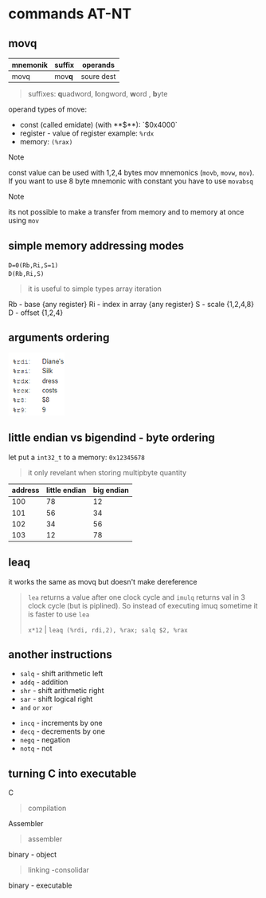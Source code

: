 # commands AT-NT
<!-- ## data transfer
* mov
* cbw / cwde / cdqe
* cwd/cdq/cqo
* movzx
* movsx -->

## mov**q**

| mnemonik | suffix   | operands    |
| -------- | -------- | ----------- |
| movq     | mov**q** | soure  dest |

> suffixes: **q**uadword, **l**ongword, **w**ord , **b**yte

operand types of move: 
* const (called emidate) (with **$**): `$0x4000`
* register - value of register example: `%rdx`
* memory: `(%rax)`
> [!NOTE]
> const value can be used with 1,2,4 bytes mov mnemonics (`movb`, `movw`, `mov`). If you want to use 8 byte mnemonic with constant you have to use `movabsq`

> [!NOTE]
> its not possible to make a transfer from memory and to memory at once using `mov`

<!-- TODO: co się stanie jak wrzucimy do movl stałą większą niż 4 bajty -->

## simple memory addressing modes

`D=0(Rb,Ri,S=1)`\
`D(Rb,Ri,S)`

> it is useful to simple types array iteration

Rb - base {any register}
Ri - index in array {any register}
S - scale {1,2,4,8}
D - offset {1,2,4}


## arguments ordering

![arguemnts-ordering](./imgs/basic-assembler/arguments-ordering.png)

## little endian vs bigendind - byte ordering

let put a `int32_t` to a memory: `0x12345678`

> it only revelant when storing multipbyte quantity
   
| address | little endian | big endian |
| ------- | ------------- | ---------- |
| 100     | 78            | 12         |
| 101     | 56            | 34         |
| 102     | 34            | 56         |
| 103     | 12            | 78         |


## lea**q**

it works the same as movq but doesn't make dereference

> `lea` returns a value after one clock cycle
> and `imulq` returns val in 3 clock cycle (but is piplined). 
> So instead of executing imuq sometime it is faster to use `lea`
>
> `x*12` | `leaq (%rdi, rdi,2), %rax; salq $2, %rax` 

## another instructions


* `salq` - shift arithmetic left
* `addq` - addition
* `shr` - shift arithmetic right
* `sar` - shift logical right
* `and` `or` `xor`

<!-- TODO: jak dizała mnożenie na intach które są signed vs unsinged -->

* `incq` - increments by one
* `decq` - decrements by one
* `negq` - negation
* `notq` - not

## turning C into executable

C
>compilation

Assembler

>assembler

binary - object
> linking -consolidar

binary - executable